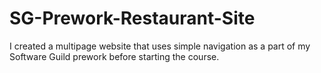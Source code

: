 # SG-Prework-Restaurant-Site

I created a multipage website that uses simple navigation as a part of my Software Guild prework before starting the course.
